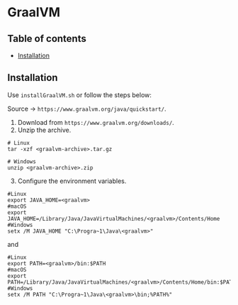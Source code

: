 # GraalVM

## Table of contents
* [Installation](#installation)


## Installation

Use ```installGraalVM.sh``` or follow the steps below:

Source -> ```https://www.graalvm.org/java/quickstart/```.

1. Download from ```https://www.graalvm.org/downloads/```.
2. Unzip the archive.
```shell
# Linux
tar -xzf <graalvm-archive>.tar.gz 

# Windows
unzip <graalvm-archive>.zip
```
3. Configure the environment variables.
```shell
#Linux
export JAVA_HOME=<graalvm>
#macOS
export JAVA_HOME=/Library/Java/JavaVirtualMachines/<graalvm>/Contents/Home
#Windows
setx /M JAVA_HOME "C:\Progra~1\Java\<graalvm>"
```
and
```shell
#Linux
export PATH=<graalvm>/bin:$PATH
#macOS
export PATH=/Library/Java/JavaVirtualMachines/<graalvm>/Contents/Home/bin:$PATH
#Windows
setx /M PATH "C:\Progra~1\Java\<graalvm>\bin;%PATH%"
```
